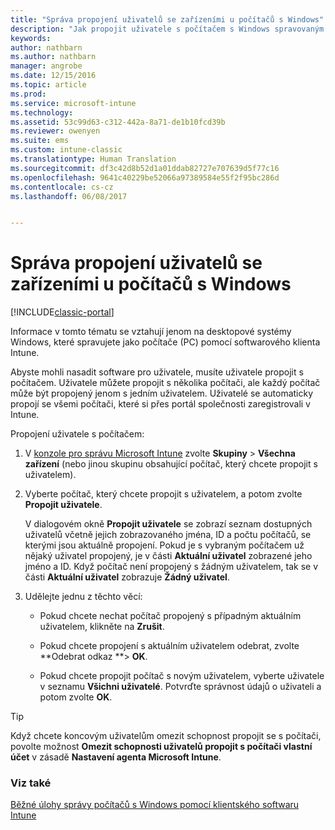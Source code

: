 ```yaml
---
title: "Správa propojení uživatelů se zařízeními u počítačů s Windows"
description: "Jak propojit uživatele s počítačem s Windows spravovaným pomocí Intune"
keywords: 
author: nathbarn
ms.author: nathbarn
manager: angrobe
ms.date: 12/15/2016
ms.topic: article
ms.prod: 
ms.service: microsoft-intune
ms.technology: 
ms.assetid: 53c99d63-c312-442a-8a71-de1b10fcd39b
ms.reviewer: owenyen
ms.suite: ems
ms.custom: intune-classic
ms.translationtype: Human Translation
ms.sourcegitcommit: df3c42d8b52d1a01ddab82727e707639d5f77c16
ms.openlocfilehash: 9641c40229be52066a97389584e55f2f95bc286d
ms.contentlocale: cs-cz
ms.lasthandoff: 06/08/2017


---
```


# <a name="manage-user-device-linking-for-windows-pcs"></a>Správa propojení uživatelů se zařízeními u počítačů s Windows

[!INCLUDE[classic-portal](../includes/classic-portal.md)]

Informace v tomto tématu se vztahují jenom na desktopové systémy Windows, které spravujete jako počítače (PC) pomocí softwarového klienta Intune. 

Abyste mohli nasadit software pro uživatele, musíte uživatele propojit s počítačem. Uživatele můžete propojit s několika počítači, ale každý počítač může být propojený jenom s jedním uživatelem. Uživatelé se automaticky propojí se všemi počítači, které si přes portál společnosti zaregistrovali v Intune.

Propojení uživatele s počítačem:

1.  V [konzole pro správu Microsoft Intune](https://manage.microsoft.com/) zvolte **Skupiny** &gt; **Všechna zařízení** (nebo jinou skupinu obsahující počítač, který chcete propojit s uživatelem).

2.  Vyberte počítač, který chcete propojit s uživatelem, a potom zvolte **Propojit uživatele**.

    V dialogovém okně **Propojit uživatele** se zobrazí seznam dostupných uživatelů včetně jejich zobrazovaného jména, ID a počtu počítačů, se kterými jsou aktuálně propojení. Pokud je s vybraným počítačem už nějaký uživatel propojený, je v části **Aktuální uživatel** zobrazené jeho jméno a ID. Když počítač není propojený s žádným uživatelem, tak se v části **Aktuální uživatel** zobrazuje **Žádný uživatel**.

3.  Udělejte jednu z těchto věcí:

    -   Pokud chcete nechat počítač propojený s případným aktuálním uživatelem, klikněte na **Zrušit**.

    -   Pokud chcete propojení s aktuálním uživatelem odebrat, zvolte **Odebrat odkaz **&gt; **OK**.

    -   Pokud chcete propojit počítač s novým uživatelem, vyberte uživatele v seznamu **Všichni uživatelé**. Potvrďte správnost údajů o uživateli a potom zvolte **OK**.

> [!TIP]
> Když chcete koncovým uživatelům omezit schopnost propojit se s počítači, povolte možnost **Omezit schopnosti uživatelů propojit s počítači vlastní účet** v zásadě **Nastavení agenta Microsoft Intune**.

### <a name="see-also"></a>Viz také

[Běžné úlohy správy počítačů s Windows pomocí klientského softwaru Intune](common-windows-pc-management-tasks-with-the-microsoft-intune-computer-client.md)
